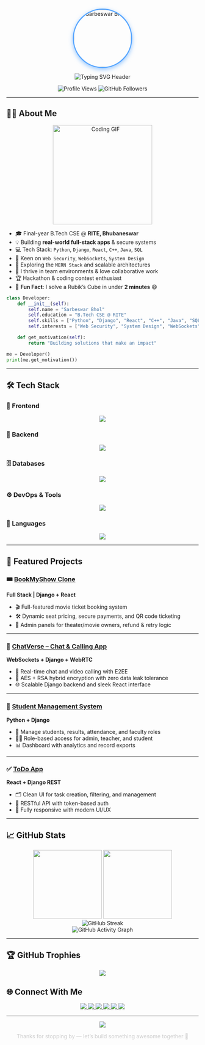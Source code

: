 <!-- PROFILE HEADER -->
<p align="center">
  <img src="https://github.com/sarbeswarbhol.png" width="150" height="150" alt="Sarbeswar Bhol"
       style="border-radius: 50%; border: 3px solid #58A6FF; box-shadow: 0 4px 12px rgba(88, 166, 255, 0.6);" />
</p>

<p align="center">
  <img src="https://readme-typing-svg.herokuapp.com?font=Fira+Code&weight=600&size=26&duration=4000&pause=1000&color=58A6FF&center=true&vCenter=true&width=800&height=100&lines=✨+Hey+there!+I'm+Sarbeswar+Bhol+👋;Full+Stack+Developer+🧑‍💻;Security+Enthusiast+🛡️;Tech+Explorer+🌐" alt="Typing SVG Header" />
</p>

<p align="center">
  <img src="https://komarev.com/ghpvc/?username=sarbeswarbhol&label=Profile+Views&color=58A6FF&style=flat-square" alt="Profile Views" />
  <img src="https://img.shields.io/github/followers/sarbeswarbhol?label=Followers&style=social&logo=github" alt="GitHub Followers" />
</p>

---


## 👨‍💻 About Me
<p align="center">
  <img src="https://media.giphy.com/media/L1R1tvI9svkIWwpVYr/giphy.gif" width="260px" alt="Coding GIF" />
</p>

<ul>
  <li>🎓 Final-year B.Tech CSE @ <strong>RITE, Bhubaneswar</strong></li>
  <li>💡 Building <strong>real-world full-stack apps</strong> & secure systems</li>
  <li>💻 Tech Stack: <code>Python</code>, <code>Django</code>, <code>React</code>, <code>C++</code>, <code>Java</code>, <code>SQL</code></li>
  <li>🔐 Keen on <code>Web Security</code>, <code>WebSockets</code>, <code>System Design</code></li>
  <li>🚀 Exploring the <code>MERN Stack</code> and scalable architectures</li>
  <li>🤝 I thrive in team environments & love collaborative work</li>
  <li>🏆 Hackathon & coding contest enthusiast</li>
  <li>🎯 <strong>Fun Fact</strong>: I solve a Rubik’s Cube in under <strong>2 minutes</strong> 😄</li>
</ul>




```python
class Developer:
    def __init__(self):
        self.name = "Sarbeswar Bhol"
        self.education = "B.Tech CSE @ RITE"
        self.skills = ["Python", "Django", "React", "C++", "Java", "SQL"]
        self.interests = ["Web Security", "System Design", "WebSockets"]

    def get_motivation(self):
        return "Building solutions that make an impact"

me = Developer()
print(me.get_motivation())
````

---

## 🛠 Tech Stack

### 🚀 Frontend

<p align="center">
  <img src="https://skillicons.dev/icons?i=react,tailwind,html,css,js,bootstrap,sass" />
</p>

### 🔧 Backend

<p align="center">
  <img src="https://skillicons.dev/icons?i=python,django,nodejs,express,flask,fastapi" />
</p>

### 🗄️ Databases

<p align="center">
  <img src="https://skillicons.dev/icons?i=mongodb,mysql,postgres,sqlite,firebase" />
</p>

### ⚙️ DevOps & Tools

<p align="center">
  <img src="https://skillicons.dev/icons?i=docker,git,github,aws,vercel,netlify,heroku,figma" />
</p>

### 💬 Languages

<p align="center">
  <img src="https://skillicons.dev/icons?i=python,java,c,cpp,js" />
</p>

---

## 🚀 Featured Projects

### 🎟️ [BookMyShow Clone](https://github.com/sarbeswarbhol/bookmyshow-clone)

**Full Stack | Django + React**

* 🎬 Full-featured movie ticket booking system
* 🛠️ Dynamic seat pricing, secure payments, and QR code ticketing
* 👥 Admin panels for theater/movie owners, refund & retry logic

---

### 💬 [ChatVerse – Chat & Calling App](https://github.com/sarbeswarbhol/chatverse)

**WebSockets + Django + WebRTC**

* 💬 Real-time chat and video calling with E2EE
* 🔐 AES + RSA hybrid encryption with zero data leak tolerance
* 🌐 Scalable Django backend and sleek React interface

---

### 🏫 [Student Management System](https://github.com/sarbeswarbhol/Student-Management)

**Python + Django**

* 🏫 Manage students, results, attendance, and faculty roles
* 🧑‍🏫 Role-based access for admin, teacher, and student
* 📊 Dashboard with analytics and record exports

---

### ✅ [ToDo App](https://github.com/sarbeswarbhol/Todo-app)

**React + Django REST**

* 🗂️ Clean UI for task creation, filtering, and management
* 🔄 RESTful API with token-based auth
* 📱 Fully responsive with modern UI/UX

---

## 📈 GitHub Stats

<!-- GitHub Stats & Top Languages -->
<div align="center">

  <img height="180em" src="https://github-readme-stats.vercel.app/api?username=sarbeswarbhol&show_icons=true&theme=radical&include_all_commits=true&count_private=true" />
  <img height="180em" src="https://github-readme-stats.vercel.app/api/top-langs/?username=sarbeswarbhol&layout=compact&langs_count=8&theme=radical" />

</div>

<!-- GitHub Streak -->
<div align="center">

  <img src="https://github-readme-streak-stats.herokuapp.com/?user=sarbeswarbhol&theme=radical&date_format=M%20j%5B%2C%20Y%5D" alt="GitHub Streak"/>

</div>

<!-- GitHub Activity Graph -->
<div align="center">

  <img src="https://github-readme-activity-graph.vercel.app/graph?username=sarbeswarbhol&theme=radical&bg_color=1a1b27&color=E5E5E5&line=F85A40&point=FFB86C" alt="GitHub Activity Graph"/>

</div>

---
## 🏆 GitHub Trophies

<p align="center">
  <img src="https://github-profile-trophy.vercel.app/?username=sarbeswarbhol&theme=algolia&margin-w=10&no-bg=true&no-frame=true" />
</p>



## 🌐 Connect With Me

<p align="center">
  <a href="https://sarbeswarbhol.github.io/my-portfolio/" target="_blank">
    <img src="https://img.shields.io/badge/Portfolio-4285F4?style=for-the-badge&logo=google-chrome&logoColor=white" />
  </a>
  <a href="https://linkedin.com/in/sarbeswarbhol" target="_blank">
    <img src="https://img.shields.io/badge/LinkedIn-0077B5?style=for-the-badge&logo=linkedin&logoColor=white" />
  </a>
  <a href="https://twitter.com/bholsarbeswar" target="_blank">
    <img src="https://img.shields.io/badge/Twitter-1DA1F2?style=for-the-badge&logo=twitter&logoColor=white" />
  </a>
  <a href="mailto:work.sarbeswarbhol@gmail.com">
    <img src="https://img.shields.io/badge/Gmail-D14836?style=for-the-badge&logo=gmail&logoColor=white" />
  </a>
  <a href="https://leetcode.com/sarbeswarbhol/" target="_blank">
    <img src="https://img.shields.io/badge/LeetCode-FFA116?style=for-the-badge&logo=LeetCode&logoColor=black" />
  </a>
  <a href="https://github.com/sarbeswarbhol" target="_blank">
    <img src="https://img.shields.io/badge/GitHub-100000?style=for-the-badge&logo=github&logoColor=white" />
  </a>
</p>

---

<div align="center">
  <img src="https://capsule-render.vercel.app/api?type=waving&color=58A6FF&height=120&section=footer"/>
  <p style="font-size: 14px; color: #ccc;">
    Thanks for stopping by — let’s build something awesome together 💙
  </p>
</div>

